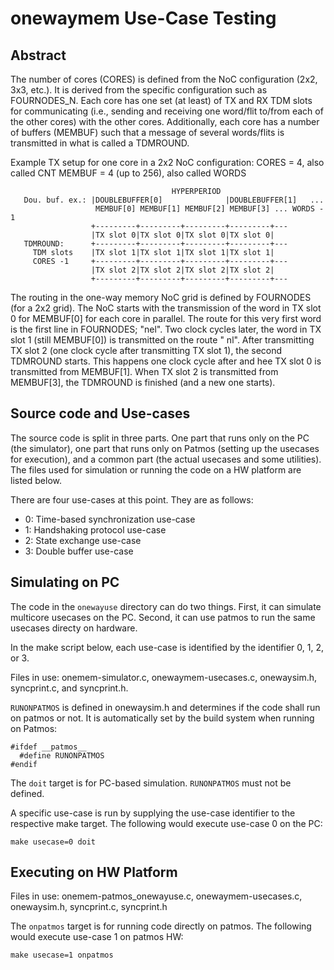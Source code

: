 # onewaymem Use-Case Testing

## Abstract

The number of cores (CORES) is defined from the NoC configuration (2x2, 3x3, etc.). It is derived from the specific configuration such as FOURNODES_N. Each core has one set (at least) of TX and RX TDM slots for communicating (i.e., sending and receiving one word/flit to/from each of the other cores) 
with the other cores. Additionally, each core has a number of buffers (MEMBUF) such that a 
message of several words/flits is transmitted in what is called a TDMROUND.

Example TX setup for one core in a 2x2 NoC configuration:
CORES = 4, also called CNT
MEMBUF = 4 (up to 256), also called WORDS
```
                                    HYPERPERIOD 
   Dou. buf. ex.: |DOUBLEBUFFER[0]              |DOUBLEBUFFER[1]   ...
                   MEMBUF[0] MEMBUF[1] MEMBUF[2] MEMBUF[3] ... WORDS - 1 
                  +---------+---------+---------+---------+---
                  |TX slot 0|TX slot 0|TX slot 0|TX slot 0|
   TDMROUND:      +---------+---------+---------+---------+---
     TDM slots    |TX slot 1|TX slot 1|TX slot 1|TX slot 1|
     CORES -1     +---------+---------+---------+---------+---
                  |TX slot 2|TX slot 2|TX slot 2|TX slot 2|
                  +---------+---------+---------+---------+---
```

The routing in the one-way memory NoC grid is defined by FOURNODES (for a 2x2 grid). The NoC starts with the transmission of the word in TX slot 0 for MEMBUF[0] for each core in parallel. The route for this very first word is the first line in FOURNODES; "nel". Two clock cycles later, the word in TX slot 1 (still MEMBUF[0])
is transmitted on the route "  nl". After transmitting TX slot 2 (one clock cycle after transmitting TX slot 1), the second TDMROUND starts. This happens one clock cycle after and hee TX slot 0 is transmitted from MEMBUF[1]. When
TX slot 2 is transmitted from MEMBUF[3], the TDMROUND is finished (and a new one starts). 

## Source code and Use-cases

The source code is split in three parts. One part that runs only on the PC (the simulator), one part that runs only on Patmos (setting up the usecases for execution), and a common part (the actual usecases and some utilities). The files used for simulation or running the code on a HW platform are listed below. 

There are four use-cases at this point. They are as follows:
* 0: Time-based synchronization use-case
* 1: Handshaking protocol use-case
* 2: State exchange use-case
* 3: Double buffer use-case

## Simulating on PC

The code in the `onewayuse` directory can do two things. First, it can simulate multicore usecases on the PC. Second, it can use patmos to run the same usecases directy on hardware. 

In the make script below, each use-case is identified by the identifier 0, 1, 2, or 3.

Files in use: onemem-simulator.c, onewaymem-usecases.c, onewaysim.h, syncprint.c, and syncprint.h.

`RUNONPATMOS` is defined in onewaysim.h and determines if the code shall run on patmos or not. It is automatically set by the build system when running on Patmos:
```
#ifdef __patmos__
  #define RUNONPATMOS
#endif
```

The `doit` target is for PC-based simulation. `RUNONPATMOS` must not be defined.

A specific use-case is run by supplying the use-case identifier to the respective make target. The following would execute use-case 0 on the PC:

```
make usecase=0 doit
```

## Executing on HW Platform

Files in use: onemem-patmos_onewayuse.c, onewaymem-usecases.c, onewaysim.h, syncprint.c, syncprint.h

The `onpatmos` target is for running code directly on patmos. The following would execute use-case 1 on patmos HW:

```
make usecase=1 onpatmos
```